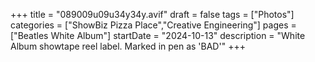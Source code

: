 +++
title = "089009u09u34y34y.avif"
draft = false
tags = ["Photos"]
categories = ["ShowBiz Pizza Place","Creative Engineering"]
pages = ["Beatles White Album"]
startDate = "2024-10-13"
description = "White Album showtape reel label. Marked in pen as 'BAD'"
+++
